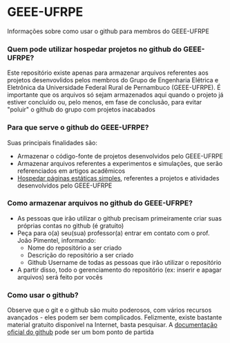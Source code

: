 # GEEE-UFRPE
Informações sobre como usar o github para membros do GEEE-UFRPE

### Quem pode utilizar hospedar projetos no github do GEEE-UFRPE?
Este repositório existe apenas para armazenar arquivos referentes aos projetos desenvovlidos pelos membros do Grupo de Engenharia Elétrica e Eletrônica da Universidade Federal Rural de Pernambuco (GEEE-UFRPE). É importante que os arquivos só sejam armazenados aqui quando o projeto já estiver concluído ou, pelo menos, em fase de conclusão, para evitar "poluir" o github do grupo com projetos inacabados

### Para que serve o github do GEEE-UFRPE?

Suas principais finalidades são:
 - Armazenar o código-fonte de projetos desenvolvidos pelo GEEE-UFRPE
 - Armazenar arquivos referentes a experimentos e simulações, que serão referenciados em artigos acadêmicos
 - [Hospedar páginas estáticas simples](https://woliveiras.com.br/posts/jamstack-criando-e-hospedando-seu-site-de-gra%C3%A7a-no-github-pages/), referentes a projetos e atividades desenvolvidos pelo GEEE-UFRPE
 

### Como armazenar arquivos no github do GEEE-UFRPE?

- As pessoas que irão utilizar o github precisam primeiramente criar suas próprias contas no github (é gratuito)
- Peça para o(a) seu(sua) professor(a) entrar em contato com o prof. João Pimentel, informando:
  - Nome do repositório a ser criado
  - Descrição do repositório a ser criado
  - Github Username de todas as pessoas que irão utilizar o repositório
- A partir disso, todo o gerenciamento do repositório (ex: inserir e apagar arquivos) será feito por vocês

### Como usar o github?
Observe que o git e o github são muito poderosos, com vários recursos avançados - eles podem ser bem complicados. Felizmente, existe bastante material gratuito disponível na Internet, basta pesquisar. A [documentação oficial do github](https://docs.github.com/pt/github/managing-files-in-a-repository) pode ser um bom ponto de partida
